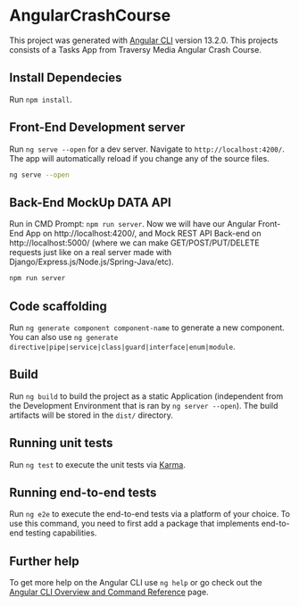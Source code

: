 # AngularCrashCourse

This project was generated with [Angular CLI](https://github.com/angular/angular-cli) version 13.2.0. This projects consists of a Tasks App from Traversy Media Angular Crash Course.

## Install Dependecies

Run `npm install`.

## Front-End Development server

Run `ng serve --open` for a dev server. Navigate to `http://localhost:4200/`. The app will automatically reload if you change any of the source files.

```bash
ng serve --open
```

## Back-End MockUp DATA API

Run in CMD Prompt: `npm run server`. Now we will have our Angular Front-End App on http://localhost:4200/, and Mock REST API Back-end on http://localhost:5000/ (where we can make GET/POST/PUT/DELETE requests just like on a real server made with Django/Express.js/Node.js/Spring-Java/etc).

```bash
npm run server
```

## Code scaffolding

Run `ng generate component component-name` to generate a new component. You can also use `ng generate directive|pipe|service|class|guard|interface|enum|module`.

## Build

Run `ng build` to build the project as a static Application (independent from the Development Environment that is ran by `ng server --open`). The build artifacts will be stored in the `dist/` directory.

## Running unit tests

Run `ng test` to execute the unit tests via [Karma](https://karma-runner.github.io).

## Running end-to-end tests

Run `ng e2e` to execute the end-to-end tests via a platform of your choice. To use this command, you need to first add a package that implements end-to-end testing capabilities.

## Further help

To get more help on the Angular CLI use `ng help` or go check out the [Angular CLI Overview and Command Reference](https://angular.io/cli) page.
